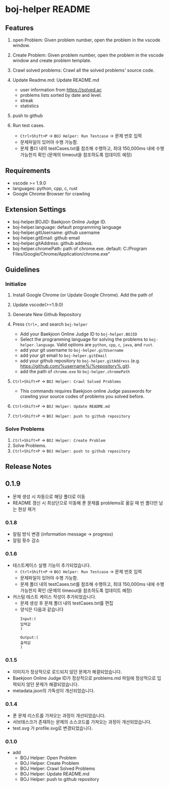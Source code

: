 # boj-helper README

## Features

1. open Problem: Given problem number, open the problem in the vscode window.
2. Create Problem: Given problem number, open the problem in the vscode window and create problem template. 
3. Crawl solved problems: Crawl all the solved problems' source code. 
3. Update Readme.md: Update README.md
    - user information from https://solved.ac
    - problems lists sorted by date and level.  
    - streak 
    - statistics
4. push to github

5. Run test cases.
    - `Ctrl+Shift+P` -> `BOJ Helper: Run Testcase` -> 문제 번호 입력
    - 문제파일이 있어야 수행 가능함. 
    - 문제 폴더 내의 testCases.txt를 참조해 수행하고, 최대 150,000ms 내에 수행 가능한지 확인 (문제의 timeout을 참조하도록 업데이트 예정)


## Requirements
- vscode >= 1.9.0
- languages: python, cpp, c, rust
- Google Chrome Browser for crawling 

## Extension Settings
- boj-helper.BOJID: Baekjoon Online Judge ID. 
- boj-helper.language: default programming language 
- boj-helper.gitUsername: github username 
- boj-helper.gitEmail: github email
- boj-helper.gitAddress: github address.
- boj-helper.chromePath: path of chrome.exe. default: C:/Program Files/Google/Chrome/Application/chrome.exe"
 



## Guidelines

### Initialize 

1. Install Google Chrome (or Update Google Chrome). Add the path of 
2. Update vscode(>=1.9.0)
3. Generate New Github Repository
4. Press `Ctrl+,` and search `boj-helper` 
    - Add your Baekjoon Online Judge ID to `boj-helper.BOJID`
    - Select the programming language for solving the problems to `boj-helper.language`. Valid options are `python`, `cpp`, `c`, `java`, and `rust`.
    - add your git username to `boj-helper.gitUsername`
    - add your git email to `boj-helper.gitEmail`
    - add your github repository to `boj-helper.gitAddress` (e.g. https://github.com/%username%/%repository%.git).
    - add the path of `chrome.exe` to `boj-helper.chromePath` 


5. `Ctrl+Shift+P` -> `BOJ Helper: Crawl Solved Problems`
    - This commands requires Baekjoon online Judge passwords for crawling your source codes of problems you solved before. 

6. `Ctrl+Shift+P` -> `BOJ Helper: Update README.md`
7. `Ctrl+Shift+P` -> `BOJ Helper: push to github repository`


### Solve Problems 
1. `Ctrl+Shift+P` -> `BOJ Helper: Create Problem`
2. Solve Problems.
3. `Ctrl+Shift+P` -> `BOJ Helper: push to github repository`



## Release Notes

## 0.1.9
- 문제 생성 시 자동으로 해당 폴더로 이동 
- README 갱신 시 최상단으로 이동해 푼 문제를 problems로 옮길 때 빈 폴더만 남는 현상 제거 


### 0.1.8
- 알림 방식 변경 (information message -> progress)
- 알림 횟수 감소

### 0.1.6
- 테스트케이스 실행 기능이 추가되었습니다.
    - `Ctrl+Shift+P` -> `BOJ Helper: Run Testcase` -> 문제 번호 입력
    - 문제파일이 있어야 수행 가능함. 
    - 문제 폴더 내의 testCases.txt를 참조해 수행하고, 최대 150,000ms 내에 수행 가능한지 확인 (문제의 timeout을 참조하도록 업데이트 예정)
- 커스텀 테스트 케이스 작성이 추가되었습니다.
    - 문제 생성 후 문제 폴더 내의 testCases.txt를 편집
    - 양식은 다음과 같습니다
        ```
        Input:(
        입력값
        )

        Output:(
        출력값
        )

        ```

### 0.1.5
- 이미지가 정상적으로 로드되지 않던 문제가 해결되었습니다.
- Baekjoon Online Judge ID가 정상적으로 problems.md 파일에 정상적으로 입력되지 않던 문제가 해결되었습니다. 
- metadata.json의 가독성이 개선되었습니다. 

### 0.1.4
- 푼 문제 리스트를 가져오는 과정이 개선되었습니다.
- 서브태스크가 존재하는 문제의 소스코드를 가져오는 과정이 개선되었습니다. 
- test.svg 가 profile.svg로 변경되었습니다. 


### 0.1.0 
- add
    - BOJ Helper: Open Problem
    - BOJ Helper: Create Problem
    - BOJ Helper: Crawl Solved Problems
    - BOJ Helper: Update README.md
    - BOJ Helper: push to github repository